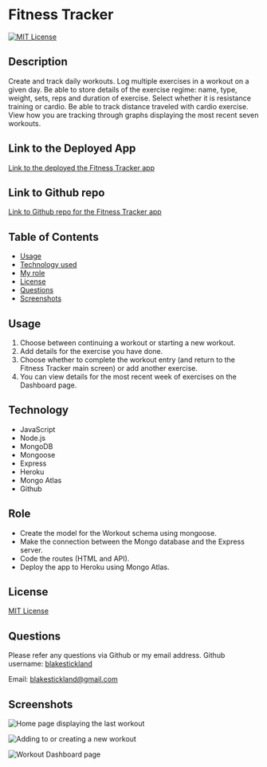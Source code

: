 <!-- Title of the project -->
  # Fitness Tracker
  
  [![MIT License](https://img.shields.io/badge/MIT-License-brightgreen)](https://choosealicense.com/licenses/)

  ## Description 
  Create and track daily workouts. Log multiple exercises in a workout on a given day. Be able to store details of the exercise regime: name, type, weight, sets, reps and duration of exercise. Select whether it is resistance training or cardio. Be able to track distance traveled with cardio exercise. View how you are tracking through graphs displaying the most recent seven workouts.


  ## Link to the Deployed App
  [Link to the deployed the Fitness Tracker app](https://nameless-river-64491.herokuapp.com/)

  ## Link to Github repo
  [Link to Github repo for the Fitness Tracker app](https://github.com/blakestickland/fitness-tracker)

  
  ## Table of Contents
  * [Usage](#usage)
  * [Technology used](#technology)
  * [My role](#role)
  * [License](#license)
  * [Questions](#questions)
  * [Screenshots](#screenshots)

  
  ## Usage
  1. Choose between continuing a workout or starting a new workout. 
  2. Add details for the exercise you have done. 
  3. Choose whether to complete the workout entry (and return to the Fitness Tracker main screen) or add another exercise. 
  4. You can view details for the most recent week of exercises on the Dashboard page. 
    
  ## Technology
  * JavaScript
  * Node.js
  * MongoDB
  * Mongoose
  * Express
  * Heroku
  * Mongo Atlas
  * Github
  
  ## Role
  * Create the model for the Workout schema using mongoose.
  * Make the connection between the Mongo database and the Express server.
  * Code the routes (HTML and API).
  * Deploy the app to Heroku using Mongo Atlas. 

  ## License
  [MIT License](https://choosealicense.com/licenses/)
  

  ## Questions
  Please refer any questions via Github or my email address.
  Github username: [blakestickland](https://github.com/blakestickland)

  Email: blakestickland@gmail.com

  ## Screenshots

  ![Home page displaying the last workout](https://user-images.githubusercontent.com/73763708/112777855-ec59dc80-908e-11eb-8c8c-6a55742a26b4.png)

  ![Adding to or creating a new workout](https://user-images.githubusercontent.com/73763708/112778052-67bb8e00-908f-11eb-9e2e-823e62b21f50.png)

  ![Workout Dashboard page](https://user-images.githubusercontent.com/73763708/112778075-730eb980-908f-11eb-9671-7ab51bc054f6.png)
